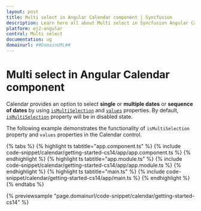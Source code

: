 ```yaml
---
layout: post
title: Multi select in Angular Calendar component | Syncfusion
description: Learn here all about Multi select in Syncfusion Angular Calendar component of Syncfusion Essential JS 2 and more.
platform: ej2-angular
control: Multi select 
documentation: ug
domainurl: ##DomainURL##
---
```


# Multi select in Angular Calendar component

Calendar provides an option to select **single** or **multiple dates** or **sequence of dates** by using [`isMultiSelection`](https://ej2.syncfusion.com/angular/documentation/api/calendar#ismultiselection) and [`values`](https://ej2.syncfusion.com/angular/documentation/api/calendar#values) properties. By default, [`isMultiSelection`](https://ej2.syncfusion.com/angular/documentation/api/calendar#ismultiselection) property will be in disabled state.

The following example demonstrates the functionality of  `isMultiSelection` property and `values` properties in the Calendar control.

{% tabs %}
{% highlight ts tabtitle="app.component.ts" %}
{% include code-snippet/calendar/getting-started-cs14/app/app.component.ts %}
{% endhighlight %}
{% highlight ts tabtitle="app.module.ts" %}
{% include code-snippet/calendar/getting-started-cs14/app/app.module.ts %}
{% endhighlight %}
{% highlight ts tabtitle="main.ts" %}
{% include code-snippet/calendar/getting-started-cs14/app/main.ts %}
{% endhighlight %}
{% endtabs %}
  
{% previewsample "page.domainurl/code-snippet/calendar/getting-started-cs14" %}